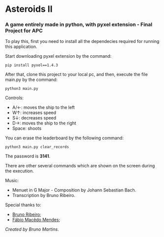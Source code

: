 # Asteroids II
### A game entirely made in python, with pyxel extension - Final Project for APC


To play this, first you need to install all the dependecies required for running this application.

Start downloading pyxel extension by the command:
```
pip install pyxel==1.4.3
```
After that, clone this project to your local pc, and then, execute the file main.py by the command:
```
python3 main.py
```

Controls:
- A/←: moves the ship to the left
- W↑: increases speed
- S↓: decreases speed
- D→: moves the ship to the right
- Space: shoots
 
You can erase the leaderboard by the following command:
```
python3 main.py clear_records
```
The password is **3141**.
 
There are other several commands which are shown on the screen during the execution.

Music:
- Menuet in G Major - Composition by Johann Sebastian Bach.
- Transcription by Bruno Ribeiro.

Special thanks to:
- [Bruno Ribeiro](https://github.com/BrunoRiibeiro);
- [Fábio Macêdo Mendes](https://github.com/fabiommendes);


_Created by Bruno Martins_.
